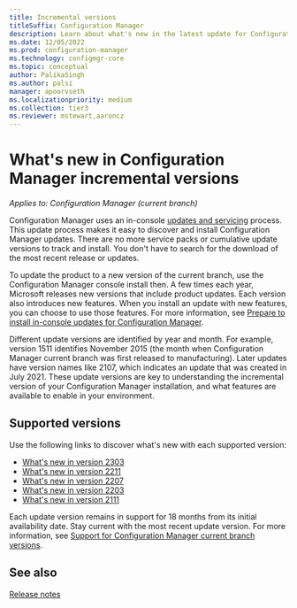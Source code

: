 ```yaml
---
title: Incremental versions
titleSuffix: Configuration Manager
description: Learn about what's new in the latest update for Configuration Manager.
ms.date: 12/05/2022
ms.prod: configuration-manager
ms.technology: configmgr-core
ms.topic: conceptual
author: PalikaSingh
ms.author: palsi
manager: apoorvseth
ms.localizationpriority: medium
ms.collection: tier3
ms.reviewer: mstewart,aaroncz 
---
```


# What's new in Configuration Manager incremental versions

*Applies to: Configuration Manager (current branch)*

Configuration Manager uses an in-console [updates and servicing](../../servers/manage/updates.md) process. This update process makes it easy to discover and install Configuration Manager updates. There are no more service packs or cumulative update versions to track and install. You don't have to search for the download of the most recent release or updates.

To update the product to a new version of the current branch, use the Configuration Manager console install then. A few times each year, Microsoft releases new versions that include product updates. Each version also introduces new features. When you install an update with new features, you can choose to use those features. For more information, see [Prepare to install in-console updates for Configuration Manager](../../servers/manage/prepare-in-console-updates.md).

Different update versions are identified by year and month. For example, version 1511 identifies November 2015 (the month when Configuration Manager current branch was first released to manufacturing). Later updates have version names like 2107, which indicates an update that was created in July 2021. These update versions are key to understanding the incremental version of your Configuration Manager installation, and what features are available to enable in your environment.

## Supported versions

Use the following links to discover what's new with each supported version:

- [What's new in version 2303](whats-new-in-version-2303.md)
- [What's new in version 2211](whats-new-in-version-2211.md)
- [What's new in version 2207](whats-new-in-version-2207.md)
- [What's new in version 2203](whats-new-in-version-2203.md)
- [What's new in version 2111](whats-new-in-version-2111.md)





Each update version remains in support for 18 months from its initial availability date. Stay current with the most recent update version. For more information, see [Support for Configuration Manager current branch versions](../../servers/manage/current-branch-versions-supported.md).

## See also

[Release notes](../../servers/deploy/install/release-notes.md)

